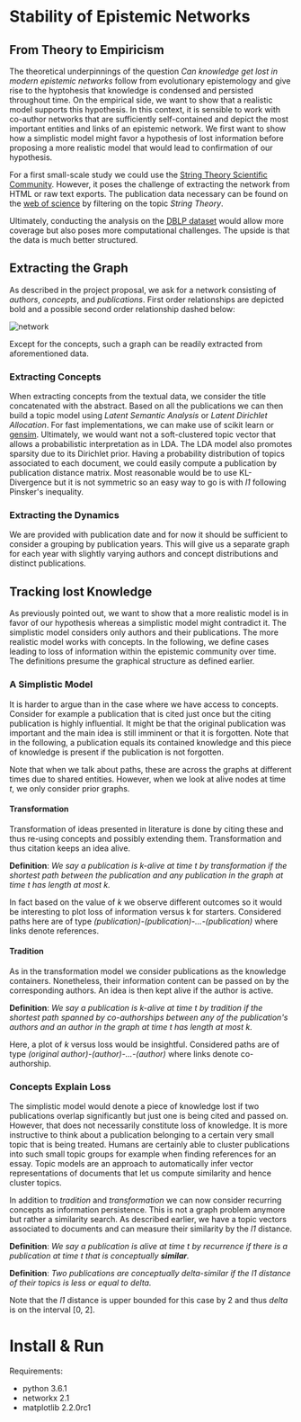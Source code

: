 # Stability of Epistemic Networks

## From Theory to Empiricism

The theoretical underpinnings of the question _Can knowledge get lost in modern epistemic networks_ follow from evolutionary epistemology and give rise to the hyptohesis that knowledge is condensed and persisted throughout time. On the empirical side, we want to show that a realistic model supports this hypothesis. In this context, it is sensible to work with co-author networks that are sufficiently self-contained and depict the most important entities and links of an epistemic network. We first want to show how a simplistic model might favor a hypothesis of lost information before proposing a more realistic model that would lead to confirmation of our hypothesis.

For a first small-scale study we could use the [String Theory Scientific Community](http://web.mit.edu/demoscience/StringTheory/scinet.html). However, it poses the challenge of extracting the network from HTML or raw text exports. The publication data necessary can be found on the [web of science](https://webofknowledge.com
) by filtering on the topic _String Theory_.

Ultimately, conducting the analysis on the [DBLP dataset](https://aminer.org/citation) would allow more coverage but also poses more computational challenges. The upside is that the data is much better structured.

## Extracting the Graph

As described in the project proposal, we ask for a network consisting of _authors_, _concepts_, and _publications_. First order relationships are depicted bold and a possible second order relationship dashed below:

![network](https://user-images.githubusercontent.com/7715036/35624275-d48bb322-068e-11e8-8140-70b21a6b47af.png)

Except for the concepts, such a graph can be readily extracted from aforementioned data. 

### Extracting Concepts

When extracting concepts from the textual data, we consider the title concatenated with the abstract. Based on all the publications we can then build a topic model using _Latent Semantic Analysis_ or _Latent Dirichlet Allocation_. For fast implementations, we can make use of scikit learn or [gensim](https://radimrehurek.com/gensim/tut2.html). Ultimately, we would want not a soft-clustered topic vector that allows a probabilistic interpretation as in LDA. The LDA model also promotes sparsity due to its Dirichlet prior. Having a probability distribution of topics associated to each document, we could easily compute a publication by publication distance matrix. Most reasonable would be to use KL-Divergence but it is not symmetric so an easy way to go is with _l1_ following Pinsker's inequality.

### Extracting the Dynamics

We are provided with publication date and for now it should be sufficient to consider a grouping by publication years. This will give us a separate graph for each year with slightly varying authors and concept distributions and distinct publications.

## Tracking lost Knowledge

As previously pointed out, we want to show that a more realistic model is in favor of our hypothesis whereas a simplistic model might contradict it. The simplistic model considers only authors and their publications. The more realistic model works with concepts. In the following, we define cases leading to loss of information within the epistemic community over time. The definitions presume the graphical structure as defined earlier.

### A Simplistic Model

It is harder to argue than in the case where we have access to concepts. Consider for example a publication that is cited just once but the citing publication is highly influential. It might be that the original publication was important and the main idea is still imminent or that it is forgotten. Note that in the following, a publication equals its contained knowledge and this piece of knowledge is present if the publication is not forgotten.

Note that when we talk about paths, these are across the graphs at different times due to shared entities. However, when we look at alive nodes at time _t_, we only consider prior graphs.

#### Transformation

Transformation of ideas presented in literature is done by citing these and thus re-using concepts and possibly extending them. Transformation and thus citation keeps an idea alive. 

**Definition**: _We say a publication is k-alive at time t by transformation if the shortest path between the publication and any publication in the graph at time t has length at most k._

In fact based on the value of _k_ we observe different outcomes so it would be interesting to plot loss of information versus k for starters. Considered paths here are of type _(publication)-(publication)-...-(publication)_ where links denote references.

#### Tradition

As in the transformation model we consider publications as the knowledge containers. Nonetheless, their information content can be passed on by the corresponding authors. An idea is then kept alive if the author is active.

**Definition**: _We say a publication is k-alive at time t by tradition if the shortest path spanned by co-authorships between any of the publication's authors and an author in the graph at time t has length at most k._ 

Here, a plot of _k_ versus loss would be insightful. Considered paths are of type _(original author)-(author)-...-(author)_ where links denote co-authorship.

### Concepts Explain Loss

The simplistic model would denote a piece of knowledge lost if two publications overlap significantly but just one is being cited and passed on. However, that does not necessarily constitute loss of knowledge. It is more instructive to think about a publication belonging to a certain very small topic that is being treated. Humans are certainly able to cluster publications into such small topic groups for example when finding references for an essay. Topic models are an approach to automatically infer vector representations of documents that let us compute similarity and hence cluster topics. 

In addition to _tradition_ and _transformation_ we can now consider recurring concepts as information persistence. This is not a graph problem anymore but rather a similarity search. As described earlier, we have a topic vectors associated to documents and can measure their similarity by the _l1_ distance.

**Definition**: _We say a publication is alive at time t by recurrence if there is a publication at time t that is conceptually **similar**._ 

**Definition**: _Two publications are conceptually delta-similar if the l1 distance of their topics is less or equal to delta._

Note that the _l1_ distance is upper bounded for this case by 2 and thus _delta_ is on the interval [0, 2].

# Install & Run

Requirements:
* python 3.6.1
* networkx 2.1
* matplotlib 2.2.0rc1